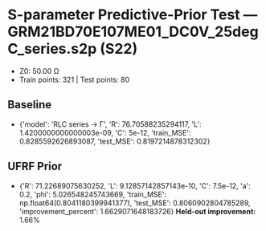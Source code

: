 # S-parameter Predictive-Prior Test — GRM21BD70E107ME01_DC0V_25degC_series.s2p (S22)
- Z0: 50.00 Ω
- Train points: 321  |  Test points: 80

## Baseline
- {'model': 'RLC series -> Γ', 'R': 76.70588235294117, 'L': 1.4200000000000003e-09, 'C': 5e-12, 'train_MSE': 0.8285592626893087, 'test_MSE': 0.8197214878312302}

## UFRF Prior
- {'R': 71.22689075630252, 'L': 9.12857142857143e-10, 'C': 7.5e-12, 'a': 0.2, 'phi': 5.026548245743669, 'train_MSE': np.float64(0.8041180399941377), 'test_MSE': 0.8060902804785289, 'improvement_percent': 1.6629071648183726}
**Held-out improvement:** 1.66%